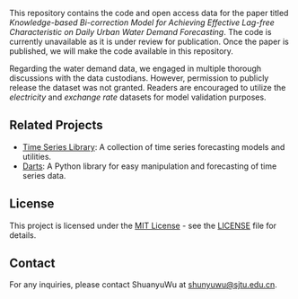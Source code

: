 This repository contains the code and open access data for the paper titled *Knowledge-based Bi-correction Model for Achieving Effective Lag-free Characteristic on Daily Urban Water Demand Forecasting*. The code is currently unavailable as it is under review for publication. Once the paper is published, we will make the code available in this repository.

Regarding the water demand data, we engaged in multiple thorough discussions with the data custodians. However, permission to publicly release the dataset was not granted. Readers are encouraged to utilize the *electricity* and *exchange rate* datasets for model validation purposes.
## Related Projects

- [Time Series Library](https://github.com/thuml/Time-Series-Library): A collection of time series forecasting models and utilities.
- [Darts](https://github.com/unit8co/darts): A Python library for easy manipulation and forecasting of time series data.

## License

This project is licensed under the [MIT License](LICENSE) - see the [LICENSE](LICENSE) file for details.

## Contact

For any inquiries, please contact ShuanyuWu at shunyuwu@sjtu.edu.cn.
